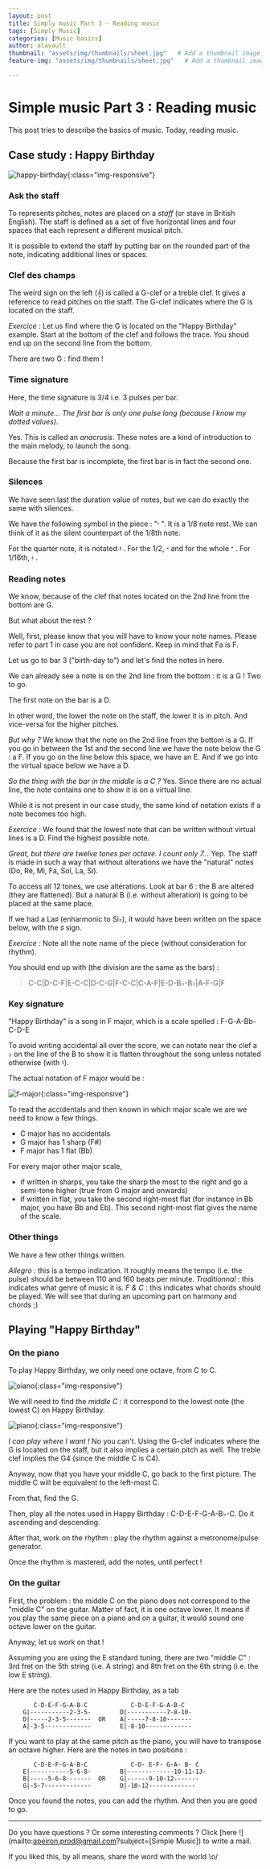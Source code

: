```yaml
---
layout: post
title: Simply music Part 3 - Reading music
tags: [Simply Music]
categories: [Music basics]
author: alavault
thumbnail: "assets/img/thumbnails/sheet.jpg"   # Add a thumbnail image on blog view
feature-img: "assets/img/thumbnails/sheet.jpg"   # Add a thumbnail image on blog view

---
```


# Simple music Part 3 : Reading music

This post tries to describe the basics of music. Today, reading music.

## Case study : Happy Birthday

![happy-birthday](/assets/img/posts/Happy_Birthday.png){:class="img-responsive"}


### Ask the staff

To represents pitches, notes are placed on a *staff* (or stave in British English). The staff is defined as a set of five horizontal lines and four spaces that each represent a different musical pitch.

It is possible to extend the staff by putting bar on the rounded part of the note, indicating additional lines or spaces.

### Clef des champs

The weird sign on the left (𝄞) is called a G-clef or a treble clef. It gives a reference to read pitches on the staff. The G-clef indicates where the G is located on the staff.

*Exercice :* Let us find where the G is located on the "Happy Birthday" example. Start at the bottom of the clef and follows the trace. You shoud end up on the second line from the bottom.

There are two G : find them !

### Time signature

Here, the time signature is 3/4 i.e. 3 pulses per bar.

*Wait a minute... The first bar is only one pulse long (because I know my dotted values)*.

Yes. This is called an *anacrusis*. These notes are a kind of introduction to the main melody, to launch the song. 

Because the first bar is incomplete, the first bar is in fact the second one.

### Silences

We have seen last the duration value of notes, but we can do exactly the same with silences.

We have the following symbol in the piece : "𝄾 ". It is a 1/8 note rest. We can think of it as the silent counterpart of the 1/8th note.

For the quarter note, it is notated 𝄽  . For the 1/2, 𝄼   and for the whole 𝄻  . For 1/16th, 𝄿 .

### Reading notes

We know, because of the clef that notes located on the 2nd line from the bottom are G.

But what about the rest ?

Well, first, please know that you will have to know your note names. Please refer to part 1 in case you are not confident. Keep in mind that Fa is F.

Let us go to bar 3 ("birth-day to") and let's find the notes in here.

We can already see a note is on the 2nd line from the bottom : it is a G ! Two to go.

The first note on the bar is a D.

In other word, the lower the note on the staff, the lower it is in pitch. And vice-versa for the higher pitches.

*But why ?* We know that the note on the 2nd line from the bottom is a G. 
If you go in between the 1st and the second line we have the note below the G : a F.
If you go on the line below this space, we have an E. And if we go into the virtual space below we have a D.

*So the thing with the bar in the middle is a C ?* Yes. Since there are no actual line, the note contains one to show it is on a virtual line.

While it is not present in our case study, the same kind of notation exists if a note becomes too high.

*Exercice :* We found that the lowest note that can be written without virtual lines is a D. Find the highest possible note.

*Great, but there are twelve tones per octave. I count only 7...* Yep. The staff is made in such a way that without alterations we have the "natural" notes (Do, Ré, Mi, Fa, Sol, La, Si).

To access all 12 tones, we use alterations. Look at bar 6 : the B are altered (they are flattened). But a natural B (i.e. without alteration) is going to be placed at the same place.

If we had a La♯ (enharmonic to Si♭), it would have been written on the space below, with the ♯ sign.

*Exercice :* Note all the note name of the piece (without consideration for rhythm).

You should end up with (the division are the same as the bars) :

> C-C|D-C-F|E-C-C|D-C-G|F-C-C|C-A-F|E-D-B♭-B♭|A-F-G|F

### Key signature

"Happy Birthday" is a song in F major, which is a scale spelled : F-G-A-Bb-C-D-E

To avoid writing accidental all over the score, we can notate near the clef a ♭ on the line of the B to show it is flatten throughout the song unless notated otherwise (with ♮).

The actual notation of F major would be :

![f-major](/assets/img/posts/f_major.png){:class="img-responsive"}

To read the accidentals and then known in which major scale we are we need to know a few things.

* C major has no accidentals
* G major has 1 sharp (F#)
* F major has 1 flat (Bb)

For every major other major scale,
* if written in sharps, you take the sharp the most to the right and go a semi-tone higher (true from G major and onwards)
* if written in flat, you take the second right-most flat (for instance in Bb major, you have Bb and Eb). This second right-most flat gives the name of the scale.

### Other things

We have a few other things written.

*Allegro* : this is a tempo indication. It roughly means the tempo (i.e. the pulse) should be between 110 and 160 beats per minute.
*Traditionnal* : this indicates what genre of music it is.
*F & C* : this indicates what chords should be played. We will see that during an upcoming part on harmony and chords ;)

## Playing "Happy Birthday"

### On the piano

To play Happy Birthday, we only need one octave, from C to C.

![oiano](/assets/img/posts/piano-keyboard_diagram_2.jpg){:class="img-responsive"}

We will need to find the *middle C* : it correspond to the lowest note (the lowest C) on Happy Birthday.

![piano](/assets/img/posts/middle-c-on-piano-keyboard.png){:class="img-responsive"}

*I can play where I want !* No you can't. Using the G-clef indicates where the G is located on the staff, but it also implies a certain pitch as well. The treble clef implies the G4 (since the middle C is C4).

Anyway, now that you have your middle C, go back to the first picture. The middle C will be equivalent to the left-most C.

From that, find the G.

Then, play all the notes used in Happy Birthday : C-D-E-F-G-A-B♭-C. Do it ascending and descending.

After that, work on the rhythm : play the rhythm against a metronome/pulse generator.

Once the rhythm is mastered, add the notes, until perfect !

### On the guitar

First, the problem : the middle C on the piano does not correspond to the "middle C" on the guitar. Matter of fact, it is one octave lower. It means if you play the same piece on a piano and on a guitar, it would sound one octave lower on the guitar.

Anyway, let us work on that !

Assuming you are using the E standard tuning, there are two "middle C" : 3rd fret on the 5th string (i.e. A string) and 8th fret on the 6th string (i.e. the low E string).

Here are the notes used in Happy Birthday, as a tab

```
       C-D-E-F-G-A-B-C            C-D-E-F-G-A-B-C
    G|-----------2-3-5-        D|-----------7-8-10- 
    D|-----2-3-5-------  OR    A|-----7-8-10-------
    A|-3-5-------------        E|-8-10-------------
```

If you want to play at the same pitch as the piano, you will have to transpose an octave higher. Here are the notes in two positions :

```
       C-D-E-F-G-A-B-C            C-D- E-F- G-A- B- C
    E|-----------5-6-8-        B|-------------10-11-13- 
    B|-----5-6-8-------  OR    G|------9-10-12-------
    G|-5-7-------------        D|-10-12-------------
```

Once you found the notes, you can add the rhythm. And then you are good to go.

---

Do you have questions ? Or some interesting comments ? Click [here !](mailto:apeiron.prod@gmail.com?subject=[Simple Music]) to write a mail.

If you liked this, by all means, share the word with the world \o/
